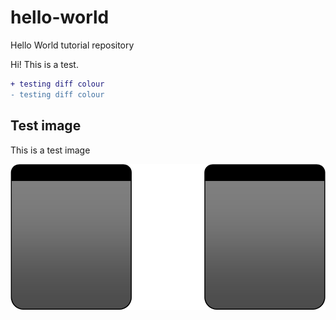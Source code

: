 # hello-world
Hello World tutorial repository

Hi! This is a test.

```diff
+ testing diff colour
- testing diff colour
```

## Test image
This is a test image

![Test image](docs/images/test.png)
